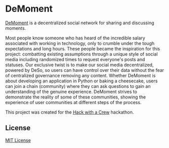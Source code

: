 # DeMoment
[DeMoment](https://demoment.deta.dev) is a decentralized social network for sharing and discussing moments.

Most people know someone who has heard of the incredible salary associated with working in technology, only to crumble under the tough expectations and long hours. These people became the inspiration for this project: combatting existing assumptions through a unique style of social media including randomized times to request everyone's posts and statuses. Our exclusive twist is to make our social media decentralized, powered by DeSo, so users can have control over their data without the fear of centralized governance removing any content. Whether DeMoment is about developing an application in Python or baking a cheesecake, users can join a chain (community) where they can ask questions to gain an understanding of the genuine experience. DeMoment strives to demonstrate the reality of some of these communities, showing the experience of user communities at different steps of the process.


This project was created for the [Hack with a Crew](https://hackwithacrew.devpost.com/) hackathon.

## License
[MIT License](license.txt)
